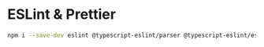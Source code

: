 # ESLint & Prettier

```bash
npm i --save-dev eslint @typescript-eslint/parser @typescript-eslint/eslint-plugin
```